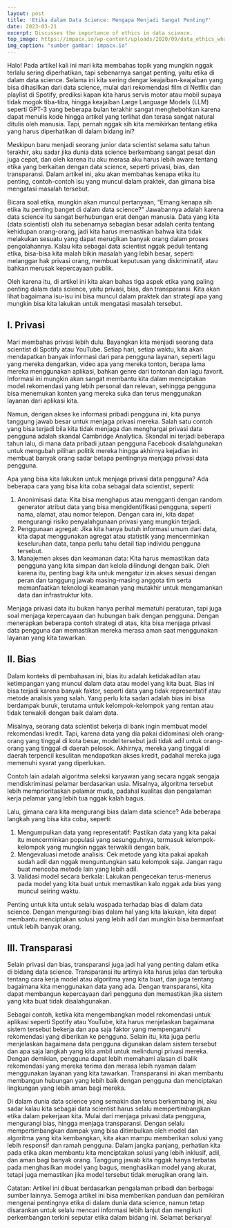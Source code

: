```yaml
---
layout: post
title: 'Etika dalam Data Science: Mengapa Menjadi Sangat Penting?'
date: 2023-03-21
excerpt: Discusses the importance of ethics in data science.
top_image: https://impacx.io/wp-content/uploads/2020/09/data_ethics_what_is_it_and_why_is_it_important1.jpg
img_caption: "sumber gambar: impacx.io"
---
```


Halo! Pada artikel kali ini mari kita membahas topik yang mungkin nggak terlalu sering diperhatikan, tapi sebenarnya sangat penting, yaitu etika di dalam data science. Selama ini kita sering dengar keajaiban-keajaiban yang bisa dihasilkan dari data science, mulai dari rekomendasi film di Netflix dan playlist di Spotify, prediksi kapan kita harus servis motor atau mobil supaya tidak mogok tiba-tiba, hingga keajaiban Large Language Models (LLM) seperti GPT-3 yang beberapa bulan terakhir sangat menghebohkan karena dapat menulis kode hingga artikel yang terlihat dan terasa sangat natural ditulis oleh manusia. Tapi, pernah nggak sih kita memikirkan tentang etika yang harus diperhatikan di dalam bidang ini?

Meskipun baru menjadi seorang junior data scientist selama satu tahun terakhir, aku sadar jika dunia data science berkembang sangat pesat dan juga cepat, dan oleh karena itu aku merasa aku harus lebih aware tentang etika yang berkaitan dengan data science, seperti privasi, bias, dan transparansi. Dalam artikel ini, aku akan membahas kenapa etika itu penting, contoh-contoh isu yang muncul dalam praktek, dan gimana bisa mengatasi masalah tersebut.

Bicara soal etika, mungkin akan muncul pertanyaan, “Emang kenapa sih etika itu penting banget di dalam data science?” Jawabannya adalah karena data science itu sangat berhubungan erat dengan manusia. Data yang kita (data scientist) olah itu sebenarnya sebagian besar adalah cerita tentang kehidupan orang-orang, jadi kita harus memastikan bahwa kita tidak melakukan sesuatu yang dapat merugikan banyak orang dalam proses pengolahannya. Kalau kita sebagai data scientist nggak peduli tentang etika, bisa-bisa kita malah bikin masalah yang lebih besar, seperti melanggar hak privasi orang, membuat keputusan yang diskriminatif, atau bahkan merusak kepercayaan publik.

Oleh karena itu, di artikel ini kita akan bahas tiga aspek etika yang paling penting dalam data science, yaitu privasi, bias, dan transparansi. Kita akan lihat bagaimana isu-isu ini bisa muncul dalam praktek dan strategi apa yang mungkin bisa kita lakukan untuk mengatasi masalah tersebut.

I. Privasi
----------

Mari membahas privasi lebih dulu. Bayangkan kita menjadi seorang data scientist di Spotify atau YouTube. Setiap hari, setiap waktu, kita akan mendapatkan banyak informasi dari para pengguna layanan, seperti lagu yang mereka dengarkan, video apa yang mereka tonton, berapa lama mereka menggunakan aplikasi, bahkan genre dari tontonan dan lagu favorit. Informasi ini mungkin akan sangat membantu kita dalam menciptakan model rekomendasi yang lebih personal dan relevan, sehingga pengguna bisa menemukan konten yang mereka suka dan terus menggunakan layanan dari aplikasi kita.

Namun, dengan akses ke informasi pribadi pengguna ini, kita punya tanggung jawab besar untuk menjaga privasi mereka. Salah satu contoh yang bisa terjadi bila kita tidak menjaga dan menghargai privasi data pengguna adalah skandal Cambridge Analytica. Skandal ini terjadi beberapa tahun lalu, di mana data pribadi jutaan pengguna Facebook disalahgunakan untuk mengubah pilihan politik mereka hingga akhirnya kejadian ini membuat banyak orang sadar betapa pentingnya menjaga privasi data pengguna.

Apa yang bisa kita lakukan untuk menjaga privasi data pengguna? Ada beberapa cara yang bisa kita coba sebagai data scientist, seperti:

1.  Anonimisasi data: Kita bisa menghapus atau mengganti dengan random generator atribut data yang bisa mengidentifikasi pengguna, seperti nama, alamat, atau nomor telepon. Dengan cara ini, kita dapat mengurangi risiko penyalahgunaan privasi yang mungkin terjadi.
2.  Penggunaan agregat: Jika kita hanya butuh informasi umum dari data, kita dapat menggunakan agregat atau statistik yang mencerminkan keseluruhan data, tanpa perlu tahu detail tiap individu pengguna tersebut.
3.  Manajemen akses dan keamanan data: Kita harus memastikan data pengguna yang kita simpan dan kelola dilindungi dengan baik. Oleh karena itu, penting bagi kita untuk mengatur izin akses sesuai dengan peran dan tanggung jawab masing-masing anggota tim serta memanfaatkan teknologi keamanan yang mutakhir untuk mengamankan data dan infrastruktur kita.

Menjaga privasi data itu bukan hanya perihal mematuhi peraturan, tapi juga soal menjaga kepercayaan dan hubungan baik dengan pengguna. Dengan menerapkan beberapa contoh strategi di atas, kita bisa menjaga privasi data pengguna dan memastikan mereka merasa aman saat menggunakan layanan yang kita tawarkan.

II. Bias
--------

Dalam konteks di pembahasan ini, bias itu adalah ketidakadilan atau ketimpangan yang muncul dalam data atau model yang kita buat. Bias ini bisa terjadi karena banyak faktor, seperti data yang tidak representatif atau metode analisis yang salah. Yang perlu kita sadari adalah bias ini bisa berdampak buruk, terutama untuk kelompok-kelompok yang rentan atau tidak terwakili dengan baik dalam data.

Misalnya, seorang data scientist bekerja di bank ingin membuat model rekomendasi kredit. Tapi, karena data yang dia pakai didominasi oleh orang-orang yang tinggal di kota besar, model tersebut jadi tidak adil untuk orang-orang yang tinggal di daerah pelosok. Akhirnya, mereka yang tinggal di daerah terpencil kesulitan mendapatkan akses kredit, padahal mereka juga memenuhi syarat yang diperlukan.

Contoh lain adalah algoritma seleksi karyawan yang secara nggak sengaja mendiskriminasi pelamar berdasarkan usia. Misalnya, algoritma tersebut lebih memprioritaskan pelamar muda, padahal kualitas dan pengalaman kerja pelamar yang lebih tua nggak kalah bagus.

Lalu, gimana cara kita mengurangi bias dalam data science? Ada beberapa langkah yang bisa kita coba, seperti:

1.  Mengumpulkan data yang representatif: Pastikan data yang kita pakai itu mencerminkan populasi yang sesungguhnya, termasuk kelompok-kelompok yang mungkin nggak terwakili dengan baik.
2.  Mengevaluasi metode analisis: Cek metode yang kita pakai apakah sudah adil dan nggak menguntungkan satu kelompok saja. Jangan ragu buat mencoba metode lain yang lebih adil.
3.  Validasi model secara berkala: Lakukan pengecekan terus-menerus pada model yang kita buat untuk memastikan kalo nggak ada bias yang muncul seiring waktu.

Penting untuk kita untuk selalu waspada terhadap bias di dalam data science. Dengan mengurangi bias dalam hal yang kita lakukan, kita dapat membantu menciptakan solusi yang lebih adil dan mungkin bisa bermanfaat untuk lebih banyak orang.

III. Transparasi
----------------

Selain privasi dan bias, transparansi juga jadi hal yang penting dalam etika di bidang data science. Transparansi itu artinya kita harus jelas dan terbuka tentang cara kerja model atau algoritma yang kita buat, dan juga tentang bagaimana kita menggunakan data yang ada. Dengan transparansi, kita dapat membangun kepercayaan dari pengguna dan memastikan jika sistem yang kita buat tidak disalahgunakan.

Sebagai contoh, ketika kita mengembangkan model rekomendasi untuk aplikasi seperti Spotify atau YouTube, kita harus menjelaskan bagaimana sistem tersebut bekerja dan apa saja faktor yang mempengaruhi rekomendasi yang diberikan ke pengguna. Selain itu, kita juga perlu menjelaskan bagaimana data pengguna digunakan dalam sistem tersebut dan apa saja langkah yang kita ambil untuk melindungi privasi mereka. Dengan demikian, pengguna dapat lebih memahami alasan di balik rekomendasi yang mereka terima dan merasa lebih nyaman dalam menggunakan layanan yang kita tawarkan. Transparansi ini akan membantu membangun hubungan yang lebih baik dengan pengguna dan menciptakan lingkungan yang lebih aman bagi mereka.

Di dalam dunia data science yang semakin dan terus berkembang ini, aku sadar kalau kita sebagai data scientist harus selalu mempertimbangkan etika dalam pekerjaan kita. Mulai dari menjaga privasi data pengguna, mengurangi bias, hingga menjaga transparansi. Dengan selalu mempertimbangkan dampak yang bisa ditimbulkan oleh model dan algoritma yang kita kembangkan, kita akan mampu memberikan solusi yang lebih responsif dan ramah pengguna. Dalam jangka panjang, perhatian kita pada etika akan membantu kita menciptakan solusi yang lebih inklusif, adil, dan aman bagi banyak orang. Tanggung jawab kita nggak hanya terbatas pada menghasilkan model yang bagus, menghasilkan model yang akurat, tetapi juga memastikan jika model tersebut tidak merugikan orang lain.

Catatan: Artikel ini dibuat berdasarkan pengalaman pribadi dan berbagai sumber lainnya. Semoga artikel ini bisa memberikan panduan dan pemikiran mengenai pentingnya etika di dalam dunia data science, namun tetap disarankan untuk selalu mencari informasi lebih lanjut dan mengikuti perkembangan terkini seputar etika dalam bidang ini. Selamat berkarya!
